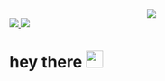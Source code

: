<div id="header" align="center">
  <img src="https://media.giphy.com/media/Q8xuJjjxQHHJdHn7gJ/giphy.gif">
</div>

<div id="badges">
  <a href="https://www.linkedin.com/in/katoria-henry-2018">
    <img src="https://img.shields.io/badge/LinkedIn-blue?logo=linkedin&logoColor=white&style=for-the-badge">
  </a>
  <a href="https://medium.com/@Katoria1">
    <img src="https://img.shields.io/badge/Medium-black?logo=medium&logoColor=white&style=for-the-badge">
  </a>
 </div>
 
 <div id="badges">
   <a href="https://github.com/theCaptN21">
     <img src="https://komarev.com/ghpvc/?username=theCaptN21&style=flat-square&color=blueviolet" alt=""/>
  </a>
 </div>
 
<h1>
  hey there
  <img src="https://media.giphy.com/media/hvRJCLFzcasrR4ia7z/giphy.gif" width="30px"/>
</h1>
